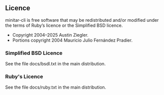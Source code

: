 ## Licence

minitar-cli is free software that may be redistributed and/or modified under the
terms of Ruby’s licence or the Simplified BSD licence.

- Copyright 2004–2025 Austin Ziegler.
- Portions copyright 2004 Mauricio Julio Fernández Pradier.

### Simplified BSD Licence

See the file docs/bsdl.txt in the main distribution.

### Ruby's Licence

See the file docs/ruby.txt in the main distribution.
